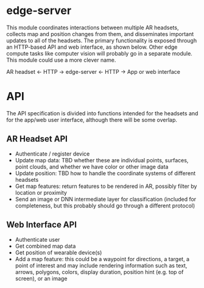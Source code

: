 # edge-server

This module coordinates interactions between multiple AR headsets, collects map and position changes from them, and disseminates important updates to all of the headsets. The primary functionality is exposed through an HTTP-based API and web interface, as shown below. Other edge compute tasks like computer vision will probably go in a separate module. This module could use a more clever name.

AR headset <- HTTP -> edge-server <- HTTP -> App or web interface

# API

The API specification is divided into functions intended for the headsets and for the app/web user interface, although there will be some overlap.

## AR Headset API

* Authenticate / register device
* Update map data: TBD whether these are individual points, surfaces, point clouds, and whether we have color or other image data
* Update position: TBD how to handle the coordinate systems of different headsets
* Get map features: return features to be rendered in AR, possibly filter by location or proximity
* Send an image or DNN intermediate layer for classification (included for completeness, but this probably should go through a different protocol)

## Web Interface API

* Authenticate user
* Get combined map data
* Get position of wearable device(s)
* Add a map feature: this could be a waypoint for directions, a target, a point of interest and may include rendering information such as text, arrows, polygons, colors, display duration, position hint (e.g. top of screen), or an image
